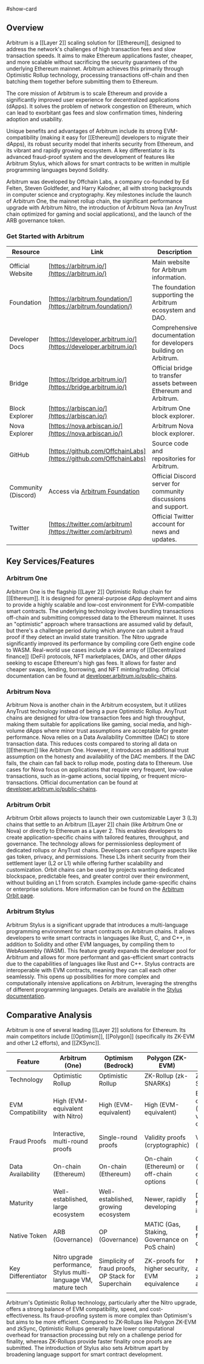 #show-card

## Overview

Arbitrum is a [[Layer 2]] scaling solution for [[Ethereum]], designed to address the network's challenges of high transaction fees and slow transaction speeds. It aims to make Ethereum applications faster, cheaper, and more scalable without sacrificing the security guarantees of the underlying Ethereum mainnet. Arbitrum achieves this primarily through Optimistic Rollup technology, processing transactions off-chain and then batching them together before submitting them to Ethereum.

The core mission of Arbitrum is to scale Ethereum and provide a significantly improved user experience for decentralized applications (dApps). It solves the problem of network congestion on Ethereum, which can lead to exorbitant gas fees and slow confirmation times, hindering adoption and usability.

Unique benefits and advantages of Arbitrum include its strong EVM-compatibility (making it easy for [[Ethereum]] developers to migrate their dApps), its robust security model that inherits security from Ethereum, and its vibrant and rapidly growing ecosystem. A key differentiator is its advanced fraud-proof system and the development of features like Arbitrum Stylus, which allows for smart contracts to be written in multiple programming languages beyond Solidity.

Arbitrum was developed by Offchain Labs, a company co-founded by Ed Felten, Steven Goldfeder, and Harry Kalodner, all with strong backgrounds in computer science and cryptography. Key milestones include the launch of Arbitrum One, the mainnet rollup chain, the significant performance upgrade with Arbitrum Nitro, the introduction of Arbitrum Nova (an AnyTrust chain optimized for gaming and social applications), and the launch of the ARB governance token.

### Get Started with Arbitrum

| Resource            | Link                                                               | Description                                                       |
| ------------------- | ------------------------------------------------------------------ | ----------------------------------------------------------------- |
| Official Website    | [https://arbitrum.io/](https://arbitrum.io/)                       | Main website for Arbitrum information.                            |
| Foundation          | [https://arbitrum.foundation/](https://arbitrum.foundation/)       | The foundation supporting the Arbitrum ecosystem and DAO.         |
| Developer Docs      | [https://developer.arbitrum.io/](https://developer.arbitrum.io/)   | Comprehensive documentation for developers building on Arbitrum.  |
| Bridge              | [https://bridge.arbitrum.io/](https://bridge.arbitrum.io/)         | Official bridge to transfer assets between Ethereum and Arbitrum. |
| Block Explorer      | [https://arbiscan.io/](https://arbiscan.io/)                       | Arbitrum One block explorer.                                      |
| Nova Explorer       | [https://nova.arbiscan.io/](https://nova.arbiscan.io/)             | Arbitrum Nova block explorer.                                     |
| GitHub              | [https://github.com/OffchainLabs](https://github.com/OffchainLabs) | Source code and repositories for Arbitrum.                        |
| Community (Discord) | Access via [Arbitrum Foundation](https://arbitrum.foundation/)     | Official Discord server for community discussions and support.    |
| Twitter             | [https://twitter.com/arbitrum](https://twitter.com/arbitrum)       | Official Twitter account for news and updates.                    |

## Key Services/Features

### Arbitrum One

Arbitrum One is the flagship [[Layer 2]] Optimistic Rollup chain for [[Ethereum]]. It is designed for general-purpose dApp deployment and aims to provide a highly scalable and low-cost environment for EVM-compatible smart contracts.
The underlying technology involves bundling transactions off-chain and submitting compressed data to the Ethereum mainnet. It uses an "optimistic" approach where transactions are assumed valid by default, but there's a challenge period during which anyone can submit a fraud proof if they detect an invalid state transition. The Nitro upgrade significantly improved its performance by compiling core Geth engine code to WASM.
Real-world use cases include a wide array of [[Decentralized finance]] (DeFi) protocols, NFT marketplaces, DAOs, and other dApps seeking to escape Ethereum's high gas fees. It allows for faster and cheaper swaps, lending, borrowing, and NFT minting/trading. Official documentation can be found at [developer.arbitrum.io/public-chains](https://developer.arbitrum.io/public-chains).

### Arbitrum Nova

Arbitrum Nova is another chain in the Arbitrum ecosystem, but it utilizes AnyTrust technology instead of being a pure Optimistic Rollup. AnyTrust chains are designed for ultra-low transaction fees and high throughput, making them suitable for applications like gaming, social media, and high-volume dApps where minor trust assumptions are acceptable for greater performance.
Nova relies on a Data Availability Committee (DAC) to store transaction data. This reduces costs compared to storing all data on [[Ethereum]] like Arbitrum One. However, it introduces an additional trust assumption on the honesty and availability of the DAC members. If the DAC fails, the chain can fall back to rollup mode, posting data to Ethereum.
Use cases for Nova focus on applications that require very frequent, low-value transactions, such as in-game actions, social tipping, or frequent micro-transactions. Official documentation can be found at [developer.arbitrum.io/public-chains](https://developer.arbitrum.io/public-chains).

### Arbitrum Orbit

Arbitrum Orbit allows projects to launch their own customizable Layer 3 (L3) chains that settle to an Arbitrum [[Layer 2]] chain (like Arbitrum One or Nova) or directly to Ethereum as a Layer 2. This enables developers to create application-specific chains with tailored features, throughput, and governance.
The technology allows for permissionless deployment of dedicated rollups or AnyTrust chains. Developers can configure aspects like gas token, privacy, and permissions. These L3s inherit security from their settlement layer (L2 or L1) while offering further scalability and customization.
Orbit chains can be used by projects wanting dedicated blockspace, predictable fees, and greater control over their environment, without building an L1 from scratch. Examples include game-specific chains or enterprise solutions. More information can be found on the [Arbitrum Orbit page](https://arbitrum.io/orbit).

### Arbitrum Stylus

Arbitrum Stylus is a significant upgrade that introduces a multi-language programming environment for smart contracts on Arbitrum chains. It allows developers to write smart contracts in languages like Rust, C, and C++, in addition to Solidity and other EVM languages, by compiling them to WebAssembly (WASM).
This feature greatly expands the developer pool for Arbitrum and allows for more performant and gas-efficient smart contracts due to the capabilities of languages like Rust and C++. Stylus contracts are interoperable with EVM contracts, meaning they can call each other seamlessly.
This opens up possibilities for more complex and computationally intensive applications on Arbitrum, leveraging the strengths of different programming languages. Details are available in the [Stylus documentation](https://developer.arbitrum.io/stylus/stylus-gentle-introduction).

## Comparative Analysis

Arbitrum is one of several leading [[Layer 2]] solutions for Ethereum. Its main competitors include [[Optimism]], [[Polygon]] (specifically its ZK-EVM and other L2 efforts), and [[ZKSync]].

| Feature            | Arbitrum (One)                                                   | Optimism (Bedrock)                                  | Polygon (ZK-EVM)                               | zkSync (Era)                                           |
| ------------------ | ---------------------------------------------------------------- | --------------------------------------------------- | ---------------------------------------------- | ------------------------------------------------------ |
| Technology         | Optimistic Rollup                                                | Optimistic Rollup                                   | ZK-Rollup (zk-SNARKs)                          | ZK-Rollup (zk-SNARKs)                                  |
| EVM Compatibility  | High (EVM-equivalent with Nitro)                                 | High (EVM-equivalent)                               | High (EVM-equivalent)                          | EVM-compatible (Solidity, Vyper via LLVM compiler)     |
| Fraud Proofs       | Interactive, multi-round proofs                                  | Single-round proofs                                 | Validity proofs (cryptographic)                | Validity proofs (cryptographic)                        |
| Data Availability  | On-chain (Ethereum)                                              | On-chain (Ethereum)                                 | On-chain (Ethereum) or off-chain options       | On-chain (Ethereum) or off-chain (zkPorter)            |
| Maturity           | Well-established, large ecosystem                                | Well-established, growing ecosystem                 | Newer, rapidly developing                      | Developing, focus on ZK innovations                    |
| Native Token       | ARB (Governance)                                                 | OP (Governance)                                     | MATIC (Gas, Staking, Governance on PoS chain)  | ETH (for gas), future token for decentralization       |
| Key Differentiator | Nitro upgrade performance, Stylus multi-language VM, mature tech | Simplicity of fraud proofs, OP Stack for Superchain | ZK-proofs for higher security, EVM equivalence | Native account abstraction, zkPorter data availability |

Arbitrum's Optimistic Rollup technology, particularly after the Nitro upgrade, offers a strong balance of EVM compatibility, speed, and cost-effectiveness. Its fraud-proofing system is more complex than Optimism's but aims to be more efficient. Compared to ZK-Rollups like Polygon ZK-EVM and zkSync, Optimistic Rollups generally have lower computational overhead for transaction processing but rely on a challenge period for finality, whereas ZK-Rollups provide faster finality once proofs are submitted. The introduction of Stylus also sets Arbitrum apart by broadening language support for smart contract development.

